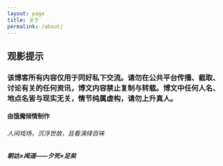 ```yaml
---
layout: page
title: 关于
permalink: /about/
---
```


## **观影提示** ##
### 该博客所有内容仅用于同好私下交流。请勿在公共平台传播、截取、讨论有关的任何资讯，博文内容禁止复制与转载。博文中任何人名、地点名皆与现实无关，情节纯属虚构，请勿上升真人。 ###

#### 由**饿魔**倾情制作 ####
###### 人间戏场，沉浮世故，且看演绎百味 ######
##### 朝达×闻道——夕死×足矣 #####
